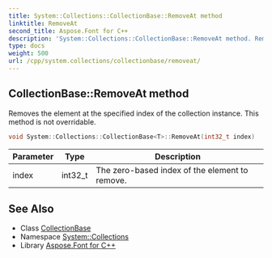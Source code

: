 ```yaml
---
title: System::Collections::CollectionBase::RemoveAt method
linktitle: RemoveAt
second_title: Aspose.Font for C++
description: 'System::Collections::CollectionBase::RemoveAt method. Removes the element at the specified index of the collection instance. This method is not overridable in C++.'
type: docs
weight: 500
url: /cpp/system.collections/collectionbase/removeat/
---
```

## CollectionBase::RemoveAt method


Removes the element at the specified index of the collection instance. This method is not overridable.

```cpp
void System::Collections::CollectionBase<T>::RemoveAt(int32_t index)
```


| Parameter | Type | Description |
| --- | --- | --- |
| index | int32_t | The zero-based index of the element to remove. |

## See Also

* Class [CollectionBase](../)
* Namespace [System::Collections](../../)
* Library [Aspose.Font for C++](../../../)
